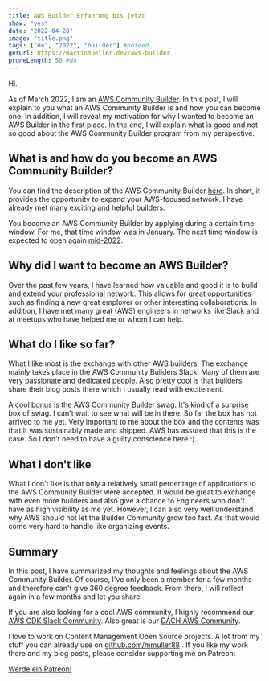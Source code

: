 ```yaml
---
title: AWS Builder Erfahrung bis jetzt
show: "yes"
date: "2022-04-28"
image: "title.png"
tags: ["de", "2022", "builder"] #nofeed
gerUrl: https://martinmueller.dev/aws-builder
pruneLength: 50 #du
---
```


Hi.

As of March 2022, I am an [AWS Community Builder](https://aws.amazon.com/developer/community/community-builders/). In this post, I will explain to you what an AWS Community Builder is and how you can become one. In addition, I will reveal my motivation for why I wanted to become an AWS Builder in the first place. In the end, I will explain what is good and not so good about the AWS Community Builder program from my perspective.

## What is and how do you become an AWS Community Builder?

You can find the description of the AWS Community Builder [here](https://aws.amazon.com/developer/community/community-builders/). In short, it provides the opportunity to expand your AWS-focused network. I have already met many exciting and helpful builders.

You become an AWS Community Builder by applying during a certain time window. For me, that time window was in January. The next time window is expected to open again [mid-2022](https://aws.amazon.com/developer/community/community-builders/).

## Why did I want to become an AWS Builder?

Over the past few years, I have learned how valuable and good it is to build and extend your professional network. This allows for great opportunities such as finding a new great employer or other interesting collaborations. In addition, I have met many great (AWS) engineers in networks like Slack and at meetups who have helped me or whom I can help.

## What do I like so far?

What I like most is the exchange with other AWS builders. The exchange mainly takes place in the AWS Community Builders Slack. Many of them are very passionate and dedicated people. Also pretty cool is that builders share their blog posts there which I usually read with excitement.

A cool bonus is the AWS Community Builder swag. It's kind of a surprise box of swag. I can't wait to see what will be in there. So far the box has not arrived to me yet. Very important to me about the box and the contents was that it was sustainably made and shipped. AWS has assured that this is the case. So I don't need to have a guilty conscience here :).

## What I don't like

What I don't like is that only a relatively small percentage of applications to the AWS Community Builder were accepted. It would be great to exchange with even more builders and also give a chance to Engineers who don't have as high visibility as me yet. However, I can also very well understand why AWS should not let the Builder Community grow too fast. As that would come very hard to handle like organizing events.

## Summary

In this post, I have summarized my thoughts and feelings about the AWS Community Builder. Of course, I've only been a member for a few months and therefore can't give 360 degree feedback. From there, I will reflect again in a few months and let you share.

If you are also looking for a cool AWS community, I highly recommend our [AWS CDK Slack Community](https://join.slack.com/t/cdk-dev/shared_invite/zt-xtpfmrqt-6ormYTA0hLdpMSAtTkM_2A). Also great is our [DACH AWS Community](https://join.slack.com/t/awscommunityde/shared_invite/zt-11ptmeylu-zpdZBIWmlbF9NNI3hY0Upw).

I love to work on Content Management Open Source projects. A lot from my stuff you can already use on [github.com/mmuller88](https://github.com/mmuller88) . If you like my work there and my blog posts, please consider supporting me on Patreon:

<a href="https://www.patreon.com/bePatron?u=29010217" data-patreon-widget-type="become-patron-button">Werde ein Patreon!</a><script async src="https://c6.patreon.com/becomePatronButton.bundle.js"></script>

